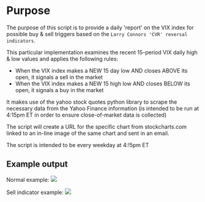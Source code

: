 # Purpose
The purpose of this script is to provide a daily 'report' on the VIX index for possible buy & sell triggers based on the `Larry Connors 'CVR' reversal indicators`.

This particular implementation examines the recent 15-period VIX daily high & low values and applies the following rules:

* When the VIX index makes a NEW 15 day low AND closes ABOVE its open, it signals a sell in the market
* When the VIX index makes a NEW 15 high low AND closes BELOW its open, it signals a buy in the market

It makes use of the yahoo stock quotes python library to scrape the necessary data from the Yahoo Finance information (is intended to be run at 4:15pm ET in order to ensure close-of-market data is collected)

The script will create a URL for the specific chart from stockcharts.com linked to an in-line image of the same chart and sent in an email.

The script is intended to be every weekday at 4:!5pm ET


## Example output
Normal example:
![](https://raw.githubusercontent.com/billimek/vix_trigger/master/images/daily_vix_normal.png)

Sell indicator example:
![](https://raw.githubusercontent.com/billimek/vix_trigger/master/images/sell_trigger_example.png)
